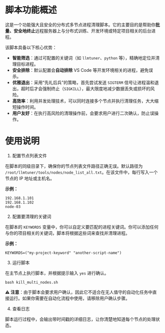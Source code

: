 # 脚本功能概述

这是一个功能强大且安全的分布式多节点进程清理脚本。它的主要目的是帮助你**批量、安全地终止**远程服务器上与分布式训练、开发环境或特定项目相关的后台进程。

该脚本具备以下核心优势：

- **智能筛选**：通过可配置的关键词（如 `llmtuner`、`python` 等），精确地定位并清理目标进程。
- **安全排除**：默认配置会**自动排除** VS Code 等开发环境相关的进程，避免误杀。
- **优雅退出**：采用“先礼后兵”的策略，首先尝试发送 `SIGTERM` 信号让进程温和退出，超时后才会强制终止（`SIGKILL`），最大限度地减少数据丢失或损坏的风险。
- **高效率**：利用并发处理技术，可以同时连接多个节点并执行清理任务，大大缩短操作时间。
- **用户友好**：在执行高风险的清理操作前，会要求用户进行二次确认，防止误操作。

# 使用说明

 1. 配置节点列表文件

在脚本的同级目录下，确保你的节点列表文件路径正确无误。默认路径为 `/root/llmtuner/tools/nodes/node_list_all.txt`。在该文件中，每行写入一个节点的 IP 地址或主机名。

**示例：**

```
192.168.1.101
192.168.1.102
node-03
```

 2. 配置要清理的关键词

在脚本的 `KEYWORDS` 变量中，你可以自定义要匹配的进程关键词。你可以添加任何与你的项目相关的关键词，脚本将根据这些词来查找并清理进程。

**示例：**

```
KEYWORDS=("my-project-keyword" "another-script-name")
```

 3. 运行脚本

在主节点上执行脚本，并根据提示输入 `yes` 进行确认。

```
bash kill_multi_nodes.sh
```

**⚠️ 注意**：由于脚本会要求用户确认，因此它不适合在无人值守的自动化任务中直接运行。如果你需要在自动化流程中使用，请移除用户确认步骤。

 4. 查看日志

脚本运行过程中，会输出带时间戳的详细日志，让你清楚地知道每个节点的处理状态。
